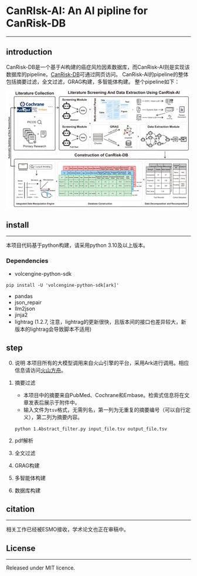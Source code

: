 # CanRIsk-AI: An AI pipline for CanRisk-DB

---
## introduction
CanRisk-DB是一个基于AI构建的癌症风险因素数据库，而CanRisk-AI则是实现该数据库的pipeline。[CanRisk-DB](https://www.canrisk-ai.com/)可通过网页访问。
CanRisk-AI的pipeline的整体包括摘要过滤，全文过滤，GRAG构建，多智能体构建。
整个pipeline如下：

![img.png](imgs/img.png)

## install

---
本项目代码基于python构建，请采用python 3.10及以上版本。

### Dependencies
- volcengine-python-sdk 
```
pip install -U 'volcengine-python-sdk[ark]'
```
- pandas
- json_repair
- llm2json
- jinja2
- lightrag (1.2.7, 注意，lightrag的更新很快，且版本间的接口也差异较大，新版本的lightrag会导致脚本不适用)

## step
0. 说明
本项目所有的大模型调用来自火山引擎的平台，采用Ark进行调用。相应信息请访问[火山方舟](https://www.volcengine.com/product/ark)。

1. 摘要过滤  
   - 本项目中的摘要来自PubMed、Cochrane和Embase。检索式信息将在文章发表后展示于附件中。
   - 输入文件为`tsv`格式，无需列名，第一列为无重复的摘要编号（可以自行定义），第二列为摘要内容。
    ```shell
    python 1.Abstract_filter.py input_file.tsv output_file.tsv
    ```
2. pdf解析
3. 全文过滤
4. GRAG构建
5. 多智能体构建
6. 数据库构建


## citation

--- 
相关工作已经被ESMO接收，学术论文也正在审稿中。


## License

---
Released under MIT licence.

